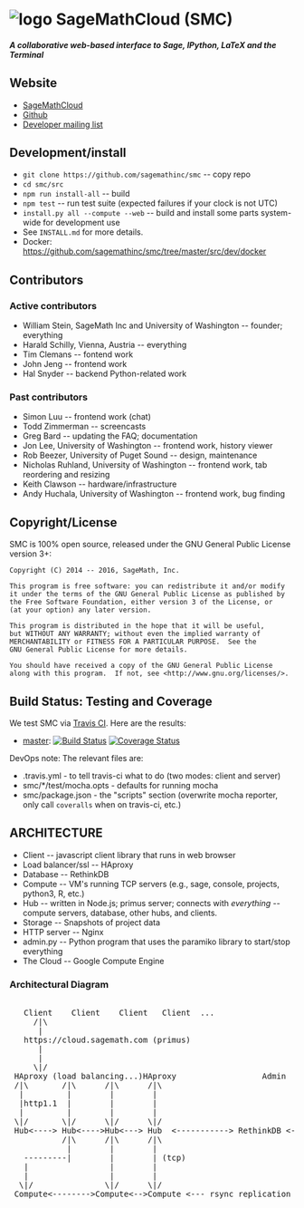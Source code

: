 # ![logo](https://raw.githubusercontent.com/sagemathinc/smc/master/src/webapp-lib/favicon-48.png) SageMathCloud (SMC)

#### _A collaborative web-based interface to Sage, IPython, LaTeX and the Terminal_

## Website

   * [SageMathCloud](https://cloud.sagemath.com)
   * [Github](https://github.com/sagemathinc/smc)
   * [Developer mailing list](https://groups.google.com/forum/#!forum/sage-cloud-devel)

## Development/install

   * `git clone https://github.com/sagemathinc/smc` -- copy repo
   * `cd smc/src`
   * `npm run install-all` -- build
   * `npm test` -- run test suite (expected failures if your clock is not UTC)
   * `install.py all --compute --web` -- build and install some parts system-wide for development use
   * See `INSTALL.md` for more details.
   * Docker: https://github.com/sagemathinc/smc/tree/master/src/dev/docker

## Contributors

### Active contributors

   * William Stein, SageMath Inc and University of Washington -- founder; everything
   * Harald Schilly, Vienna, Austria -- everything
   * Tim Clemans -- fontend work
   * John Jeng -- frontend work
   * Hal Snyder -- backend Python-related work


### Past contributors

   * Simon Luu -- frontend work (chat)
   * Todd Zimmerman -- screencasts
   * Greg Bard -- updating the FAQ; documentation
   * Jon Lee, University of Washington -- frontend work, history viewer
   * Rob Beezer, University of Puget Sound -- design, maintenance
   * Nicholas Ruhland, University of Washington -- frontend work, tab reordering and resizing
   * Keith Clawson -- hardware/infrastructure
   * Andy Huchala, University of Washington -- frontend work, bug finding

## Copyright/License

SMC is 100% open source, released under the GNU General Public License version 3+:

    Copyright (C) 2014 -- 2016, SageMath, Inc.

    This program is free software: you can redistribute it and/or modify
    it under the terms of the GNU General Public License as published by
    the Free Software Foundation, either version 3 of the License, or
    (at your option) any later version.

    This program is distributed in the hope that it will be useful,
    but WITHOUT ANY WARRANTY; without even the implied warranty of
    MERCHANTABILITY or FITNESS FOR A PARTICULAR PURPOSE.  See the
    GNU General Public License for more details.

    You should have received a copy of the GNU General Public License
    along with this program.  If not, see <http://www.gnu.org/licenses/>.


## Build Status: Testing and Coverage

We test SMC via [Travis CI](https://travis-ci.org).
Here are the results:

* [master](https://github.com/sagemathinc/smc/):
  [![Build Status](https://travis-ci.org/sagemathinc/smc.svg?branch=master)](https://travis-ci.org/sagemathinc/smc)
  [![Coverage Status](https://coveralls.io/repos/sagemathinc/smc/badge.svg)](https://coveralls.io/r/sagemathinc/smc)

DevOps note: The relevant files are:

* .travis.yml - to tell travis-ci what to do (two modes: client and server)
* smc/*/test/mocha.opts - defaults for running mocha
* smc/package.json - the "scripts" section (overwrite mocha reporter, only call `coveralls` when on travis-ci, etc.)

## ARCHITECTURE

  * Client       -- javascript client library that runs in web browser
  * Load balancer/ssl -- HAproxy
  * Database     -- RethinkDB
  * Compute      -- VM's running TCP servers (e.g., sage, console, projects, python3, R, etc.)
  * Hub          -- written in Node.js; primus server; connects with *everything* -- compute servers, database, other hubs, and clients.
  * Storage      -- Snapshots of project data
  * HTTP server  -- Nginx
  * admin.py     -- Python program that uses the paramiko library to start/stop everything
  * The Cloud   -- Google Compute Engine

### Architectural Diagram
<pre>

   Client    Client    Client   Client  ...
     /|\
      |
   https://cloud.sagemath.com (primus)
      |
      |
     \|/
 HAproxy (load balancing...)HAproxy                  Admin     (monitor and control system)
 /|\       /|\      /|\      /|\
  |         |        |        |
  |http1.1  |        |        |
  |         |        |        |
 \|/       \|/      \|/      \|/
 Hub<----> Hub<---->Hub<---> Hub  <-----------> RethinkDB <--> RethinkDB  <--> RethinkDB ...
           /|\      /|\      /|\
            |        |        |
   ---------|        |        | (tcp)
   |                 |        |
   |                 |        |
  \|/               \|/      \|/
 Compute<-------->Compute<-->Compute <--- rsync replication  to Storage Server, which has BTRFS snapshots

</pre>





